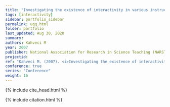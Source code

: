 ```yaml
---
title: "Investigating the existence of interactivity in various instructional settings"
tags: [interactivity]
sidebar: portfolio_sidebar
permalink: uqq.html
folder: portfolio
last_updated: Aug 30, 2020
summary:
authors: Kahveci M
year: 2007
publisher: National Association for Research in Science Teaching (NARST)
projectid:
ref: "Kahveci M. (2007). <i>Investigating the existence of interactivity in various instructional settings</i>. Paper presented at the National Association for Research in Science Teaching (NARST). New Orleans, USA. April 15 - 18, 2007."
conference: true
series: "Conference"
weight: 16
---
```

{% include cite_head.html %}

{% include citation.html %}